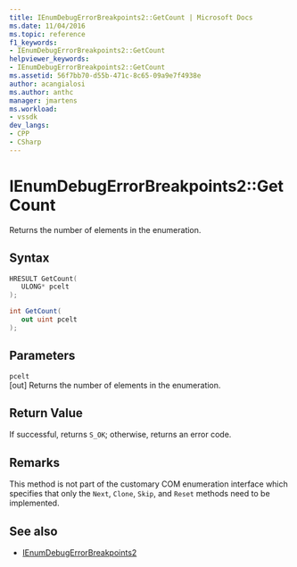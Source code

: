 ```yaml
---
title: IEnumDebugErrorBreakpoints2::GetCount | Microsoft Docs
ms.date: 11/04/2016
ms.topic: reference
f1_keywords:
- IEnumDebugErrorBreakpoints2::GetCount
helpviewer_keywords:
- IEnumDebugErrorBreakpoints2::GetCount
ms.assetid: 56f7bb70-d55b-471c-8c65-09a9e7f4938e
author: acangialosi
ms.author: anthc
manager: jmartens
ms.workload:
- vssdk
dev_langs:
- CPP
- CSharp
---
```

# IEnumDebugErrorBreakpoints2::GetCount
Returns the number of elements in the enumeration.

## Syntax

```cpp
HRESULT GetCount(
   ULONG* pcelt
);
```

```csharp
int GetCount(
   out uint pcelt
);
```

## Parameters
`pcelt`\
[out] Returns the number of elements in the enumeration.

## Return Value
 If successful, returns `S_OK`; otherwise, returns an error code.

## Remarks
 This method is not part of the customary COM enumeration interface which specifies that only the `Next`, `Clone`, `Skip`, and `Reset` methods need to be implemented.

## See also
- [IEnumDebugErrorBreakpoints2](../../../extensibility/debugger/reference/ienumdebugerrorbreakpoints2.md)
